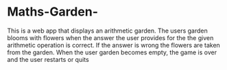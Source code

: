# Maths-Garden-
This is a web app that displays an arithmetic garden. The users garden blooms with flowers when the answer the user provides for the the given arithmetic operation is correct. If the answer is wrong the flowers are taken from the garden. When the user garden becomes empty, the game is over and the user restarts or quits 
